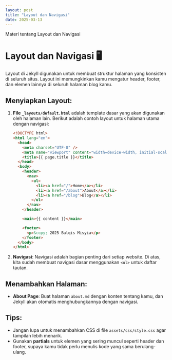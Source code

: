 ```yaml
---
layout: post
title: "Layout dan Navigasi"
date: 2025-03-13
---
```


Materi tentang Layout dan Navigasi

# Layout dan Navigasi 🖥️

Layout di Jekyll digunakan untuk membuat struktur halaman yang konsisten di seluruh situs. Layout ini memungkinkan kamu mengatur header, footer, dan elemen lainnya di seluruh halaman blog kamu.

## Menyiapkan Layout:

1. **File `_layouts/default.html`** adalah template dasar yang akan digunakan oleh halaman lain. Berikut adalah contoh layout untuk halaman utama dengan navigasi:

   ```html
   <!DOCTYPE html>
   <html lang="en">
     <head>
       <meta charset="UTF-8" />
       <meta name="viewport" content="width=device-width, initial-scale=1.0" />
       <title>{{ page.title }}</title>
     </head>
     <body>
       <header>
         <nav>
           <ul>
             <li><a href="/">Home</a></li>
             <li><a href="/about">About</a></li>
             <li><a href="/blog">Blog</a></li>
           </ul>
         </nav>
       </header>

       <main>{{ content }}</main>

       <footer>
         <p>&copy; 2025 Balqis Misyia</p>
       </footer>
     </body>
   </html>
   ```

2. **Navigasi**:
   Navigasi adalah bagian penting dari setiap website. Di atas, kita sudah membuat navigasi dasar menggunakan `<ul>` untuk daftar tautan.

## Menambahkan Halaman:

- **About Page**: Buat halaman `about.md` dengan konten tentang kamu, dan Jekyll akan otomatis menghubungkannya dengan navigasi.

## Tips:

- Jangan lupa untuk menambahkan CSS di file `assets/css/style.css` agar tampilan lebih menarik.
- Gunakan **partials** untuk elemen yang sering muncul seperti header dan footer, supaya kamu tidak perlu menulis kode yang sama berulang-ulang.
